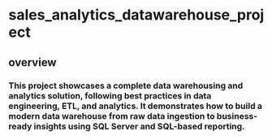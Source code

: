 # sales_analytics_datawarehouse_project

## overview

### This project showcases a complete data warehousing and analytics solution, following  best practices in data engineering, ETL, and analytics. It demonstrates how to build a modern data warehouse from raw data ingestion to business-ready insights using SQL Server and SQL-based reporting.

